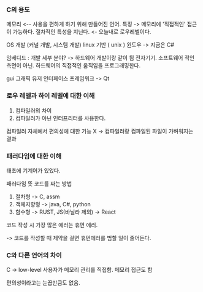### C의 용도

메모리 <-- 사용을 편하게 하기 위해 만들어진 언어.
특징 -> 메모리에 '직접적인' 접근이 가능하다.
절차적인 특성을 지닌다. <- 오늘내로
로우레벨이다.

OS 개발 (커널 개발, 시스템 개발)
	linux 기반 ( unix )
	윈도우 -> 지금은 C#

임베디드 : 개발 세부 분야?
-> 하드웨어 개발이랑 같이 됨
전자기기. 소프트웨어 적인 측면이 아닌. 하드웨어의 직접적인 움직임을 프로그래밍한다.

gui 그래픽 유저 인터페이스 
	프레임워크 -> Qt

### 로우 레벨과 하이 레벨에 대한 이해

1. 컴파일러의 차이
2. 컴파일러가 아닌 인터프리터를 사용한다.

컴파일러 자체에서 편의성에 대한 기능 X
-> 컴파일러랑 컴파일된 파일이 가벼워지는 결과

### 패러다임에 대한 이해

태초에 기계어가 있었다.

패러다임 뜻 코드를 짜는 방법

1. 절차형 -> C, assm
2. 객체지향형 -> java, C#, python
3. 함수형 -> RUST, JS(바닐라 제외) -> React

코드 작성 시 가장 많은 에러는 휴먼 에러.

-> 코드를 작성할 때 제약을 걸면 휴먼에러를 범할 일이 줄어든다.

### C와 다른 언어의 차이

C -> low-level
사용자가 메모리 관리를 직접함.
메모리 접근도 함

편의성이라고는 눈꼽만큼도 없음.